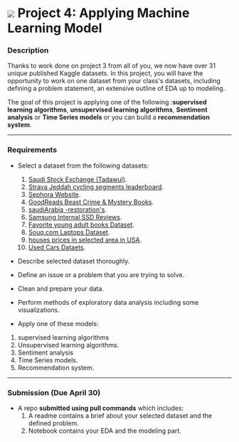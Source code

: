 # ![](https://ga-dash.s3.amazonaws.com/production/assets/logo-9f88ae6c9c3871690e33280fcf557f33.png) Project 4: Applying Machine Learning Model

### Description

Thanks to work done on project 3 from all of you, we now have over 31 unique published Kaggle datasets. In this project, you will have the opportunity to work on one dataset from your class's datasets, including defining a problem statement, an extensive outline of EDA up to modeling.


The goal of this project is applying one of the following :**supervised learning algorithms**, **unsupervised learning algorithms**, **Sentiment analysis** or **Time Series models** or you can build a **recommendation system**.

---

### Requirements

- Select a dataset from the following datasets:
  1. [Saudi Stock Exchange (Tadawul)](https://www.kaggle.com/salwaalzahrani/saudi-stock-exchange-tadawul).
  2. [Strava Jeddah cycling segments leaderboard](https://www.kaggle.com/baghlafturki/strava-jeddah-segments-leaderboard).
  3. [Sephora Website](https://www.kaggle.com/raghadalharbi/all-products-available-on-sephora-website).
  4. [GoodReads Beast Crime & Mystery Books](https://www.kaggle.com/salmanalmaiman/goodreads-beast-crime-mystery-books).
  5. [saudiArabia -restoration's](https://www.kaggle.com/dataset/d34aa671899026af33bd871cd82f856c8b027a0a50416a76dbe34a6d12ff7cc5).
  6. [Samsung Internal SSD Reviews](https://www.kaggle.com/abdulrahmanalqannas/ssd-reviews).
  7. [Favorite young adult books Dataset](https://www.kaggle.com/rawanalmalki/goodreads-dataset).
  8. [Souq.com Laptops Dataset](https://www.kaggle.com/najwaalharbi/souqcom-laptops-dataset).
  9. [houses prices in selected area in USA](https://www.kaggle.com/ialjadani/houses-prices-in-selected-area-in-usa).
  10. [Used Cars Dataets](https://www.kaggle.com/doaaalsenani/used-cars-dataets?utm_medium=social&utm_campaign=kaggle-dataset-share&utm_source=linkedin).


- Describe selected dataset thoroughly.
- Define an issue or a problem that you are trying to solve.
- Clean and prepare your data.
- Perform methods of exploratory data analysis including some visualizations.
- Apply one of these models:
1. supervised learning algorithms
2. Unsupervised learning algorithms.
3. Sentiment analysis
4. Time Series models.
5. Recommendation system.

---

### Submission (Due April 30)

- A repo **submitted using pull commands** which includes:
  1. A readme contains a brief about your selected dataset and the defined problem.
  2. Notebook contains your EDA and the modeling part.
